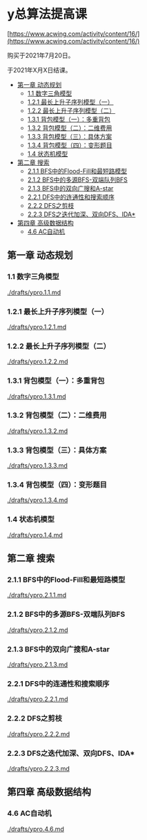 # y总算法提高课
[https://www.acwing.com/activity/content/16/](https://www.acwing.com/activity/content/16/)

购买于2021年7月20日。

于2021年X月X日结课。

<!-- @import "[TOC]" {cmd="toc" depthFrom=2 depthTo=6 orderedList=false} -->

<!-- code_chunk_output -->

- [第一章 动态规划](#第一章-动态规划)
  - [1.1 数字三角模型](#11-数字三角模型)
  - [1.2.1 最长上升子序列模型（一）](#121-最长上升子序列模型一)
  - [1.2.2 最长上升子序列模型（二）](#122-最长上升子序列模型二)
  - [1.3.1 背包模型（一）：多重背包](#131-背包模型一多重背包)
  - [1.3.2 背包模型（二）：二维费用](#132-背包模型二二维费用)
  - [1.3.3 背包模型（三）：具体方案](#133-背包模型三具体方案)
  - [1.3.4 背包模型（四）：变形题目](#134-背包模型四变形题目)
  - [1.4 状态机模型](#14-状态机模型)
- [第二章 搜索](#第二章-搜索)
  - [2.1.1 BFS中的Flood-Fill和最短路模型](#211-bfs中的flood-fill和最短路模型)
  - [2.1.2 BFS中的多源BFS-双端队列BFS](#212-bfs中的多源bfs-双端队列bfs)
  - [2.1.3 BFS中的双向广搜和A-star](#213-bfs中的双向广搜和a-star)
  - [2.2.1 DFS中的连通性和搜索顺序](#221-dfs中的连通性和搜索顺序)
  - [2.2.2 DFS之剪枝](#222-dfs之剪枝)
  - [2.2.3 DFS之迭代加深、双向DFS、IDA*](#223-dfs之迭代加深-双向dfs-ida)
- [第四章 高级数据结构](#第四章-高级数据结构)
  - [4.6 AC自动机](#46-ac自动机)

<!-- /code_chunk_output -->

## 第一章 动态规划

### 1.1 数字三角模型
[./drafts/ypro.1.1.md](./drafts/ypro.1.1.md)

### 1.2.1 最长上升子序列模型（一）
[./drafts/ypro.1.2.1.md](./drafts/ypro.1.2.1.md)

### 1.2.2 最长上升子序列模型（二）
[./drafts/ypro.1.2.2.md](./drafts/ypro.1.2.2.md)

### 1.3.1 背包模型（一）：多重背包
[./drafts/ypro.1.3.1.md](./drafts/ypro.1.3.1.md)

### 1.3.2 背包模型（二）：二维费用
[./drafts/ypro.1.3.2.md](./drafts/ypro.1.3.2.md)

### 1.3.3 背包模型（三）：具体方案
[./drafts/ypro.1.3.3.md](./drafts/ypro.1.3.3.md)

### 1.3.4 背包模型（四）：变形题目
[./drafts/ypro.1.3.4.md](./drafts/ypro.1.3.4.md)

### 1.4 状态机模型
[./drafts/ypro.1.4.md](./drafts/ypro.1.4.md)

## 第二章 搜索

### 2.1.1 BFS中的Flood-Fill和最短路模型
[./drafts/ypro.2.1.1.md](./drafts/ypro.2.1.1.md)

### 2.1.2 BFS中的多源BFS-双端队列BFS
[./drafts/ypro.2.1.2.md](./drafts/ypro.2.1.2.md)

### 2.1.3 BFS中的双向广搜和A-star
[./drafts/ypro.2.1.3.md](./drafts/ypro.2.1.3.md)

### 2.2.1 DFS中的连通性和搜索顺序
[./drafts/ypro.2.2.1.md](./drafts/ypro.2.2.1.md)

### 2.2.2 DFS之剪枝
[./drafts/ypro.2.2.2.md](./drafts/ypro.2.2.2.md)

### 2.2.3 DFS之迭代加深、双向DFS、IDA*
[./drafts/ypro.2.2.3.md](./drafts/ypro.2.2.3.md)

## 第四章 高级数据结构

### 4.6 AC自动机
[./drafts/ypro.4.6.md](./drafts/ypro.4.6.md)
